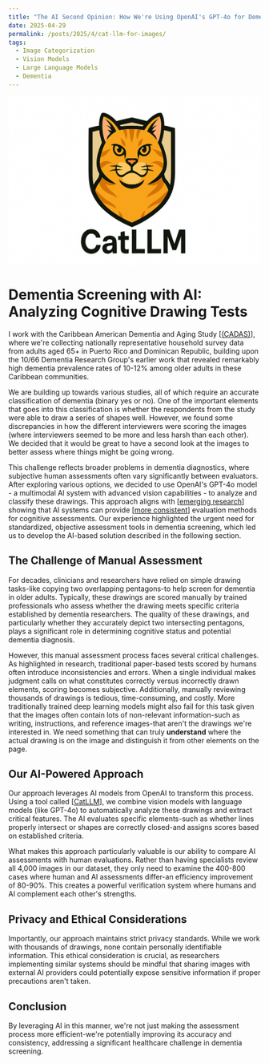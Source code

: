 ```yaml
---
title: "The AI Second Opinion: How We're Using OpenAI's GPT-4o for Dementia Classification"
date: 2025-04-29
permalink: /posts/2025/4/cat-llm-for-images/
tags:
  - Image Categorization
  - Vision Models
  - Large Language Models
  - Dementia
---
```


![CatLLM](/images/wide_cat_llm.png)

# Dementia Screening with AI: Analyzing Cognitive Drawing Tests

I work with the Caribbean American Dementia and Aging Study [[(CADAS)](https://populationsciences.berkeley.edu/cadas/)], where we're collecting nationally representative household survey data from adults aged 65+ in Puerto Rico and Dominican Republic, building upon the 10/66 Dementia Research Group's earlier work that revealed remarkably high dementia prevalence rates of 10-12% among older adults in these Caribbean communities.

We are building up towards various studies, all of which require an accurate classification of dementia (binary yes or no). One of the important elements that goes into this classification is whether the respondents from the study were able to draw a series of shapes well. However, we found some discrepancies in how the different interviewers were scoring the images (where interviewers seemed to be more and less harsh than each other). We decided that it would be great to have a second look at the images to better assess where things might be going wrong.

This challenge reflects broader problems in dementia diagnostics, where subjective human assessments often vary significantly between evaluators. After exploring various options, we decided to use OpenAI's GPT-4o model - a multimodal AI system with advanced vision capabilities - to analyze and classify these drawings. This approach aligns with [[emerging research](https://www-nature-com.libproxy.berkeley.edu/articles/s41598-020-74710-9)] showing that AI systems can provide [[more consistent](https://www.nature.com/articles/s41591-024-03118-z)] evaluation methods for cognitive assessments. Our experience highlighted the urgent need for standardized, objective assessment tools in dementia screening, which led us to develop the AI-based solution described in the following section.

## The Challenge of Manual Assessment

For decades, clinicians and researchers have relied on simple drawing tasks-like copying two overlapping pentagons-to help screen for dementia in older adults. Typically, these drawings are scored manually by trained professionals who assess whether the drawing meets specific criteria established by dementia researchers. The quality of these drawings, and particularly whether they accurately depict two intersecting pentagons, plays a significant role in determining cognitive status and potential dementia diagnosis.

However, this manual assessment process faces several critical challenges. As highlighted in research, traditional paper-based tests scored by humans often introduce inconsistencies and errors. When a single individual makes judgment calls on what constitutes correctly versus incorrectly drawn elements, scoring becomes subjective. Additionally, manually reviewing thousands of drawings is tedious, time-consuming, and costly. More traditionally trained deep learning models might also fail for this task given that the images often contain lots of non-relevant information-such as writing, instructions, and reference images-that aren't the drawings we're interested in. We need something that can truly **understand** where the actual drawing is on the image and distinguish it from other elements on the page.

## Our AI-Powered Approach

Our approach leverages AI models from OpenAI to transform this process. Using a tool called [[CatLLM](https://chrissoria.github.io/posts/2025/4/cat-llm-test/)], we combine vision models with language models (like GPT-4o) to automatically analyze these drawings and extract critical features. The AI evaluates specific elements-such as whether lines properly intersect or shapes are correctly closed-and assigns scores based on established criteria.

What makes this approach particularly valuable is our ability to compare AI assessments with human evaluations. Rather than having specialists review all 4,000 images in our dataset, they only need to examine the 400-800 cases where human and AI assessments differ-an efficiency improvement of 80-90%. This creates a powerful verification system where humans and AI complement each other's strengths.

## Privacy and Ethical Considerations

Importantly, our approach maintains strict privacy standards. While we work with thousands of drawings, none contain personally identifiable information. This ethical consideration is crucial, as researchers implementing similar systems should be mindful that sharing images with external AI providers could potentially expose sensitive information if proper precautions aren't taken.

## Conclusion

By leveraging AI in this manner, we're not just making the assessment process more efficient-we're potentially improving its accuracy and consistency, addressing a significant healthcare challenge in dementia screening.

